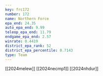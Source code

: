 ```yaml
---
key: frc172
number: 172
name: Northern Force
epa_end: 24.35
auto_epa_end: 9.99
teleop_epa_end: 11.79
endgame_epa_end: 2.57
winrate: 0.4419
district_epa_rank: 52
district_epa_percentile: 0.7143
type: Team
---
```

[[2024melew]]
[[2024necmp1]]
[[2024nhdur]]
